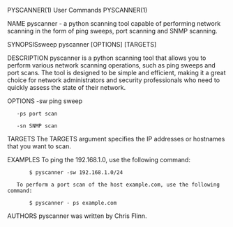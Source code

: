 PYSCANNER(1)                 User Commands                 PYSCANNER(1)

NAME
       pyscanner - a python scanning tool capable of performing network scanning in the form of ping sweeps, port scanning and SNMP scanning.

SYNOPSISsweep 
       pyscanner [OPTIONS] [TARGETS]

DESCRIPTION
       pyscanner is a python scanning tool that allows you to perform various network scanning operations, such as ping sweeps and port scans. The tool is designed to be simple and efficient, making it a great choice for network administrators and security professionals who need to quickly assess the state of their network.

OPTIONS
       -sw ping sweep

       -ps port scan

       -sn SNMP scan

TARGETS
       The TARGETS argument specifies the IP addresses or hostnames that you want to scan.

EXAMPLES
       To ping the 192.168.1.0, use the following command:

           $ pyscanner -sw 192.168.1.0/24

       To perform a port scan of the host example.com, use the following command:

           $ pyscanner - ps example.com

AUTHORS
       pyscanner was written by Chris Flinn.
